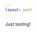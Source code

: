 ```yaml
---
layout: post
---
```

Just testing!

<script type="text/javascript" charset="utf-8">
	function getID() {
	   IN.API.Profile("me")
	   .result(function(result) { 
	     alert(result.values[0].id);
	   })
	}
</script>

<script type="IN/Login" data-onAuth="getID"></script>

